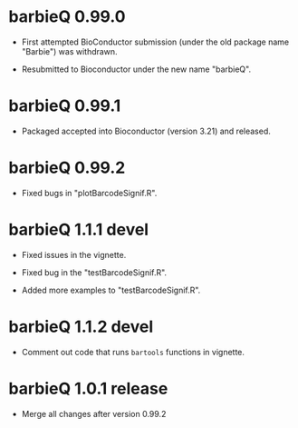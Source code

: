 # barbieQ 0.99.0

* First attempted BioConductor submission (under the old package name "Barbie") was withdrawn.

* Resubmitted to Bioconductor under the new name "barbieQ".

# barbieQ 0.99.1

* Packaged accepted into Bioconductor (version 3.21) and released.

# barbieQ 0.99.2

* Fixed bugs in "plotBarcodeSignif.R".

# barbieQ 1.1.1 devel

* Fixed issues in the vignette.

* Fixed bug in the "testBarcodeSignif.R".

* Added more examples to "testBarcodeSignif.R".

# barbieQ 1.1.2 devel

* Comment out code that runs `bartools` functions in vignette.

# barbieQ 1.0.1 release

* Merge all changes after version 0.99.2